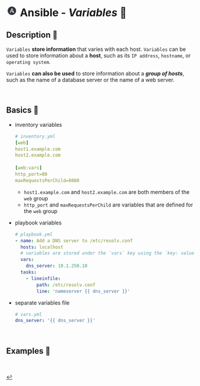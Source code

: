 # <img src="../../assets/img/ansible.png" width="30px"> **Ansible** - ***Variables*** 🔡


## **Description** 👀

`Variables` **store information** that varies with each host. `Variables` can be used to store information about a **host**, such as its `IP address`, `hostname`, or `operating system`. 

`Variables` **can also be used** to store information about a ***group of hosts***, such as the name of a database server or the name of a web server. 


<br />

## **Basics** 📝

* inventory variables

    ```yml
    # inventory.yml
    [web]
    host1.example.com
    host2.example.com

    [web:vars]
    http_port=80
    maxRequestsPerChild=8080
    ```

    * `host1.example.com` and `host2.example.com` are both members of the `web` group
    * `http_port` and `maxRequestsPerChild` are variables that are defined for the `web` group

* playbook variables

    ```yml
    # playbook.yml
    - name: Add a DNS server to /etc/resolv.conf 
      hosts: localhost
      # variables are stored under the `vars` key using the `key: value` format
      vars:
        dns_server: 10.1.250.10
      tasks:
        - lineinfile: 
            path: /etc/resolv.conf
            line: 'nameserver {{ dns_server }}'
    ```

* separate variables file

    ```yml
    # vars.yml
    dns_server: '{{ dns_server }}'

    ```





<br />


## **Examples** 🧩

<br />

[↩️](../README.md)

